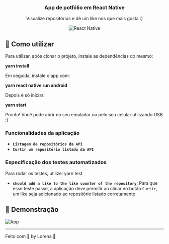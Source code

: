 <h3 align="center">
  App de potfólio em React Native
</h3>

<p align="center">Visualize repositórios e dê um like nos que mais gosta :)</blockquote>

<p align="center">
  <img alt="React Native" src="https://www.saremcotech.com/wp-content/uploads/2018/07/react-native-icon.png">

</p>


## :rocket: Como utilizar

Para utilizar, após clonar o projeto, instale as dependências do mesmo:

<b>yarn install</b>

Em seguida, instale o app com:

<b>yarn react native run android</b>

Depois é só iniciar:

<b>yarn start</b>

Pronto! Você pode abrir no seu emulador ou pelo seu celular utilizando USB :)

### Funcionalidades da aplicação

- **`Listagem de repositórios da API`**
- **`Curtir um repositório listado da API`**

### Específicação dos testes automatizados

Para rodar os testes, utilize: 
yarn test

- **`should add a like to the like counter of the repository`**: Para que esse teste passe, a aplicação deve permitir ao clicar no botão `Curtir`, um like seja adicionado ao repositório listado corretamente

## :memo: Demonstração

<img alt="App" src="https://trello-attachments.s3.amazonaws.com/590fa91d986113892e417333/1080x1920/944e442d4fc0f2459074da7f57428a08/Screenshot_20200430-192254.png" />


---

Feito com 💜 by Lorena :wave:
